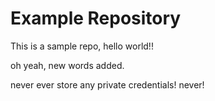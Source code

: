# Example Repository
This is a sample repo, hello world!!

oh yeah, new words added.

never ever store any private credentials! never!